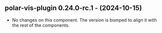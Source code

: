   ## polar-vis-plugin 0.24.0-rc.1 - (2024-10-15)
  
  * No changes on this component. The version is bumped to align it
    with the rest of the components.
